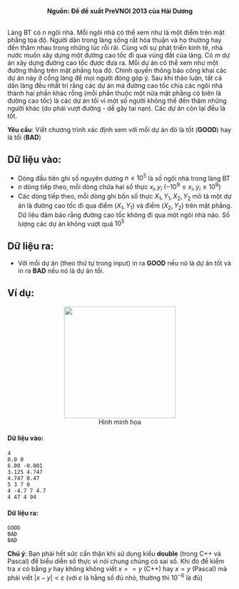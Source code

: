 **<center>Nguồn: Đề đề xuất PreVNOI 2013 của Hải Dương</center>**
<br>

Làng BT có $n$ ngôi nhà. Mỗi ngôi nhà có thể xem như là một điểm trên mặt phẳng tọa độ. Người dân trong làng sống rất hòa thuận và họ thường hay đến thăm nhau trong những lúc rỗi rãi.
Cùng với sự phát triển kinh tế, nhà nước muốn xây dựng một đường cao tốc đi qua vùng đất của làng. Có $m$ dự án xây dựng đường cao tốc được đưa ra. Mỗi dự án có thể xem như một đường thẳng trên mặt phẳng tọa độ. Chính quyền thông báo công khai các dự án này ở cổng làng để mọi người đóng góp ý. Sau khi thảo luận, tất cả dân làng đều nhất trí rằng các dự án mà đường cao tốc chia các ngôi nhà thành hai phần khác rỗng (mỗi phần thuộc một nửa mặt phằng có biên là đường cao tốc) là các dự án tồi vì một số người không thể đến thăm những người khác (do phải vượt đường - dễ gây tai nạn). Các dự án còn lại đều là tốt.

**Yêu cầu**: Viết chương trình xác định xem với mỗi dự án đó là tốt (**GOOD**) hay là tồi (**BAD**)

## Dữ liệu vào:
- Dòng đầu tiên ghi số nguyên dương $n ≤10^5$ là số ngôi nhà trong làng  BT
- $n$ dòng tiếp theo, mỗi dòng chứa hai số thực $x_i, y_i\ (-10^9 ≤x_i, y_i ≤10^9)$
- Các dòng tiếp theo, mỗi dòng ghi bốn số thực $X_1, Y_1, X_2, Y_2$ mô tả một dự án là đường cao tốc đi qua điểm $(X_1, Y_1)$ và điểm $(X_2, Y_2)$ trên mặt phẳng. Dữ liệu đảm bảo rằng đường cao tốc không đi qua một ngôi nhà nào. Số lượng các dự án không vượt quá $10^5$

## Dữ liệu ra:
- Với mỗi dự án (theo thứ tự trong input) in ra **GOOD** nếu nó là dự án tốt và in ra **BAD** nếu nó là dự án tồi.

## Ví dụ:
<center><img src="/images/problems/1139/expressway.png", width=250px></center>
<center>Hình minh họa</center>

#### Dữ liệu vào:
```
4
0.0 0
6.00 -0.001
3.125 4.747
4.747 0.47
5 3 7 0
4 -4.7 7 4.7
4 47 4 94
```

#### Dữ liệu ra:
```
GOOD
BAD
BAD
```

**Chú ý**: Bạn phải hết sức cẩn thận khi sử dụng kiểu **double** (trong C++ và Pascal) để biểu diễn số thực vì nói chung chúng có sai số. Khi đó để kiểm tra $x$ có bằng $y$ hay không không viết $x==y$ (C++) hay $x=y$ (Pascal) mà phải viết $|x - y|<ε$  (với $ε$ là hằng số đủ nhỏ, thường thì $10^{-6}$ là đủ)